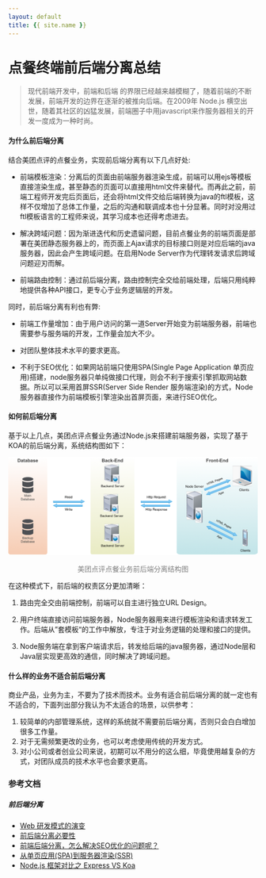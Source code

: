 ```yaml
---
layout: default
title: {{ site.name }}
---
```


# 点餐终端前后端分离总结

 > 现代前端开发中，前端和后端 的界限已经越来越模糊了，随着前端的不断发展，前端开发的边界在逐渐的被推向后端。在2009年 Node.js 横空出世，随着其社区的凶猛发展，前端圈子中用javascript来作服务器相关的开发一度成为一种时尚。

#### 为什么前后端分离
结合美团点评的点餐业务，实现前后端分离有以下几点好处:

+ 前端模板渲染：分离后的页面由前端服务器渲染生成，前端可以用ejs等模板直接渲染生成，甚至静态的页面可以直接用html文件来替代。而再此之前，前端工程师开发完后页面后，还会将html文件交给后端转换为java的ftl模板，这样不仅增加了总体工作量，之后的沟通和联调成本也十分显著。同时对没用过ftl模板语言的工程师来说，其学习成本也还得考虑进去。

+ 解决跨域问题：因为渐进迭代和历史遗留问题，目前点餐业务的前端页面是部署在美团静态服务器上的，而页面上Ajax请求的目标接口则是对应后端的java服务器，因此会产生跨域问题。在启用Node Server作为代理转发请求后跨域问题迎刃而解。

+ 前端路由控制：通过前后端分离，路由控制完全交给前端处理，后端只用纯粹地提供各种API接口，更专心于业务逻辑层的开发。

同时，前后端分离有利也有弊:

+ 前端工作量增加：由于用户访问的第一道Server开始变为前端服务器，前端也需要参与服务端的开发，工作量会加大不少。

+ 对团队整体技术水平的要求更高。

+ 不利于SEO优化：如果网站前端只使用SPA(Single Page Application 单页应用)搭建，node服务器只单纯做接口代理，则会不利于搜索引擎抓取网站数据。所以可以采用首屏SSR(Server Side Render 服务端渲染)的方式，Node服务器直接作为前端模板引擎渲染出首屏页面，来进行SEO优化。

#### 如何前后端分离
基于以上几点，美团点评点餐业务通过Node.js来搭建前端服务器，实现了基于KOA的前后端分离，系统结构图如下：

![前后端分离结构图](../../img/技术分享/koa1.png)
<center><font color=grey>美团点评点餐业务前后端分离结构图</font></center>

在这种模式下，前后端的权责区分更加清晰：

1. 路由完全交由前端控制，前端可以自主进行独立URL Design。

2. 用户终端直接访问前端服务器，Node服务器用来进行模板渲染和请求转发工作。后端从”套模板“的工作中解放，专注于对业务逻辑的处理和接口的提供。

3. Node服务端在拿到客户端请求后，转发给后端的java服务器，通过Node层和Java层实现更高效的通信，同时解决了跨域问题。  

#### 什么样的业务不适合前后端分离
商业产品，业务为主，不要为了技术而技术。业务有适合前后端分离的就一定也有不适合的，下面列出部分我认为不太适合的场景，以供参考：

1. 较简单的内部管理系统，这样的系统就不需要前后端分离，否则只会白白增加很多工作量。
2. 对于无需频繁更改的业务，也可以考虑使用传统的开发方式。
3. 对小公司或者创业公司来说，初期可以不用分的这么细，毕竟使用越复杂的方式，对团队成员的技术水平也会要求更高。


### 参考文档
##### 前后端分离
- [Web 研发模式的演变](https://github.com/lifesinger/blog/issues/184)
- [前后端分离必要性](http://www.itwendao.com/article/detail/219126.html)
- [前端后端分离，怎么解决SEO优化的问题呢？](https://www.zhihu.com/question/52235652)
- [从单页应用(SPA)到服务器渲染(SSR)](http://www.jianshu.com/p/1e63f434051d)
- [Node.js 框架对比之 Express VS Koa](http://www.cnblogs.com/sybboy/p/6418526.html)

